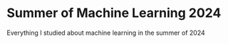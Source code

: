 # Summer of Machine Learning 2024
Everything I studied about machine learning in the summer of 2024

